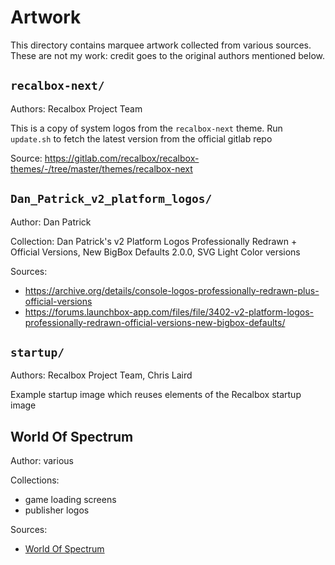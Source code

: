 # Artwork

This directory contains marquee artwork collected from various sources.
These are not my work: credit goes to the original authors mentioned below.


## `recalbox-next/`
Authors: Recalbox Project Team

This is a copy of system logos from the `recalbox-next` theme.
Run `update.sh` to fetch the latest version from the official gitlab repo

Source: https://gitlab.com/recalbox/recalbox-themes/-/tree/master/themes/recalbox-next



## `Dan_Patrick_v2_platform_logos/`
Author: Dan Patrick

Collection: Dan Patrick's v2 Platform Logos Professionally Redrawn + Official Versions, New BigBox Defaults 2.0.0, SVG Light Color versions

Sources:
- https://archive.org/details/console-logos-professionally-redrawn-plus-official-versions
- https://forums.launchbox-app.com/files/file/3402-v2-platform-logos-professionally-redrawn-official-versions-new-bigbox-defaults/


## `startup/`
Authors: Recalbox Project Team, Chris Laird

Example startup image which reuses elements of the Recalbox startup image


## World Of Spectrum
Author: various

Collections:
- game loading screens
- publisher logos


Sources:
- [World Of Spectrum](https://worldofspectrum.org/)